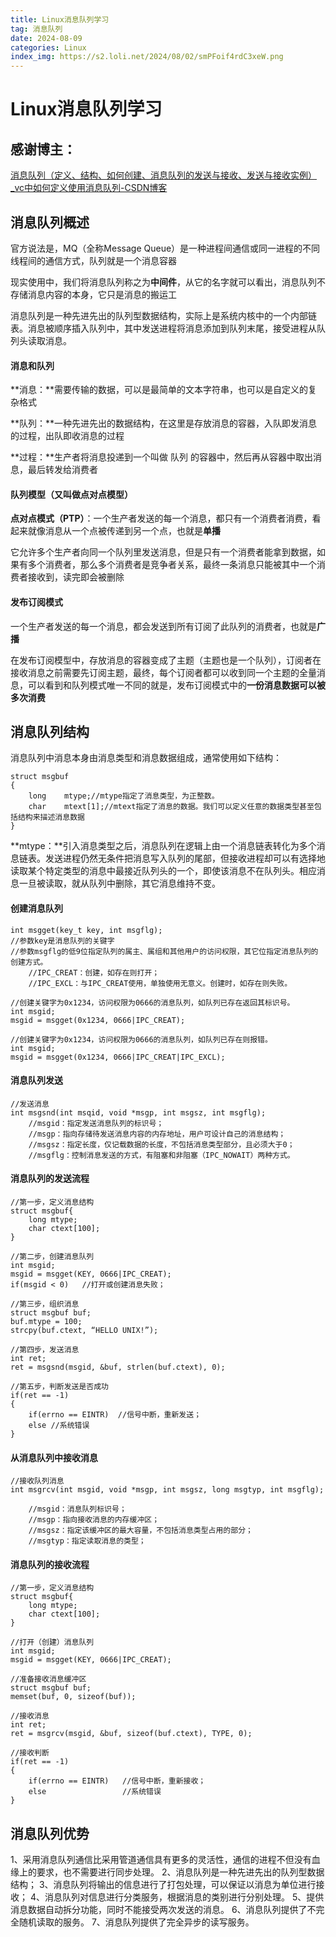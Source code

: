 ```yaml
---
title: Linux消息队列学习
tag: 消息队列
date: 2024-08-09
categories: Linux
index_img: https://s2.loli.net/2024/08/02/smPFoif4rdC3xeW.png
---
```


# Linux消息队列学习

## 感谢博主：

[消息队列（定义、结构、如何创建、消息队列的发送与接收、发送与接收实例）_vc中如何定义使用消息队列-CSDN博客](https://blog.csdn.net/scarificed/article/details/121475146)

## 消息队列概述

官方说法是，MQ（全称Message Queue）是一种进程间通信或同一进程的不同线程间的通信方式，队列就是一个消息容器

现实使用中，我们将消息队列称之为**中间件**，从它的名字就可以看出，消息队列不存储消息内容的本身，它只是消息的搬运工

消息队列是一种先进先出的队列型数据结构，实际上是系统内核中的一个内部链表。消息被顺序插入队列中，其中发送进程将消息添加到队列末尾，接受进程从队列头读取消息。

#### 消息和队列

**消息：**需要传输的数据，可以是最简单的文本字符串，也可以是自定义的复杂格式

**队列：**一种先进先出的数据结构，在这里是存放消息的容器，入队即发消息的过程，出队即收消息的过程

**过程：**生产者将消息投递到一个叫做 队列 的容器中，然后再从容器中取出消息，最后转发给消费者

#### 队列模型（又叫做点对点模型）

**点对点模式（PTP）**：一个生产者发送的每一个消息，都只有一个消费者消费，看起来就像消息从一个点被传递到另一个点，也就是**单播**

它允许多个生产者向同一个队列里发送消息，但是只有一个消费者能拿到数据，如果有多个消费者，那么多个消费者是竞争者关系，最终一条消息只能被其中一个消费者接收到，读完即会被删除

#### 发布订阅模式

一个生产者发送的每一个消息，都会发送到所有订阅了此队列的消费者，也就是**广播**

在发布订阅模型中，存放消息的容器变成了主题（主题也是一个队列），订阅者在接收消息之前需要先订阅主题，最终，每个订阅者都可以收到同一个主题的全量消息，可以看到和队列模式唯一不同的就是，发布订阅模式中的**一份消息数据可以被多次消费**

## 消息队列结构

消息队列中消息本身由消息类型和消息数据组成，通常使用如下结构：

```
struct msgbuf
{
	long 	mtype;//mtype指定了消息类型，为正整数。
	char	mtext[1];//mtext指定了消息的数据。我们可以定义任意的数据类型甚至包括结构来描述消息数据
}
```

**mtype：**引入消息类型之后，消息队列在逻辑上由一个消息链表转化为多个消息链表。发送进程仍然无条件把消息写入队列的尾部，但接收进程却可以有选择地读取某个特定类型的消息中最接近队列头的一个，即使该消息不在队列头。相应消息一旦被读取，就从队列中删除，其它消息维持不变。

#### 创建消息队列

```
int msgget(key_t key, int msgflg);
//参数key是消息队列的关键字
//参数msgflg的低9位指定队列的属主、属组和其他用户的访问权限，其它位指定消息队列的创建方式。
	//IPC_CREAT：创建，如存在则打开；
	//IPC_EXCL：与IPC_CREAT使用，单独使用无意义。创建时，如存在则失败。
	
//创建关键字为0x1234，访问权限为0666的消息队列，如队列已存在返回其标识号。
int msgid;
msgid = msgget(0x1234, 0666|IPC_CREAT);

//创建关键字为0x1234，访问权限为0666的消息队列，如队列已存在则报错。
int msgid;
msgid = msgget(0x1234, 0666|IPC_CREAT|IPC_EXCL);
```

#### 消息队列发送

```
//发送消息
int msgsnd(int msqid, void *msgp, int msgsz, int msgflg);
    //msgid：指定发送消息队列的标识号；
    //msgp：指向存储待发送消息内容的内存地址，用户可设计自己的消息结构；
    //msgsz：指定长度，仅记载数据的长度，不包括消息类型部分，且必须大于0；
    //msgflg：控制消息发送的方式，有阻塞和非阻塞（IPC_NOWAIT）两种方式。
```

#### 消息队列的发送流程

```
//第一步，定义消息结构
struct msgbuf{	
	long mtype;		
	char ctext[100];
}	

//第二步，创建消息队列
int msgid;
msgid = msgget(KEY, 0666|IPC_CREAT);
if(msgid < 0)	//打开或创建消息失败；

//第三步，组织消息
struct msgbuf buf;
buf.mtype = 100;
strcpy(buf.ctext, “HELLO UNIX!”);

//第四步，发送消息
int ret;
ret = msgsnd(msgid, &buf, strlen(buf.ctext), 0);

//第五步，判断发送是否成功
if(ret == -1)
{
	if(errno == EINTR)	//信号中断，重新发送；
	else //系统错误
}
```

#### 从消息队列中接收消息

```
//接收队列消息
int msgrcv(int msgid, void *msgp, int msgsz, long msgtyp, int msgflg);

	//msgid：消息队列标识号；
	//msgp：指向接收消息的内存缓冲区；
	//msgsz：指定该缓冲区的最大容量，不包括消息类型占用的部分；
	//msgtyp：指定读取消息的类型；
```

#### 消息队列的接收流程

```
//第一步，定义消息结构
struct msgbuf{	
	long mtype;		
	char ctext[100];
}	

//打开（创建）消息队列
int msgid;
msgid = msgget(KEY, 0666|IPC_CREAT);

//准备接收消息缓冲区
struct msgbuf buf;
memset(buf, 0, sizeof(buf));

//接收消息
int ret;
ret = msgrcv(msgid, &buf, sizeof(buf.ctext), TYPE, 0);

//接收判断
if(ret == -1)
{
	if(errno == EINTR)	 //信号中断，重新接收；
	else                 //系统错误
}
```

## 消息队列优势

1、采用消息队列通信比采用管道通信具有更多的灵活性，通信的进程不但没有血缘上的要求，也不需要进行同步处理。
2、消息队列是一种先进先出的队列型数据结构；
3、消息队列将输出的信息进行了打包处理，可以保证以消息为单位进行接收；
4、消息队列对信息进行分类服务，根据消息的类别进行分别处理。
5、提供消息数据自动拆分功能，同时不能接受两次发送的消息。
6、消息队列提供了不完全随机读取的服务。
7、消息队列提供了完全异步的读写服务。

